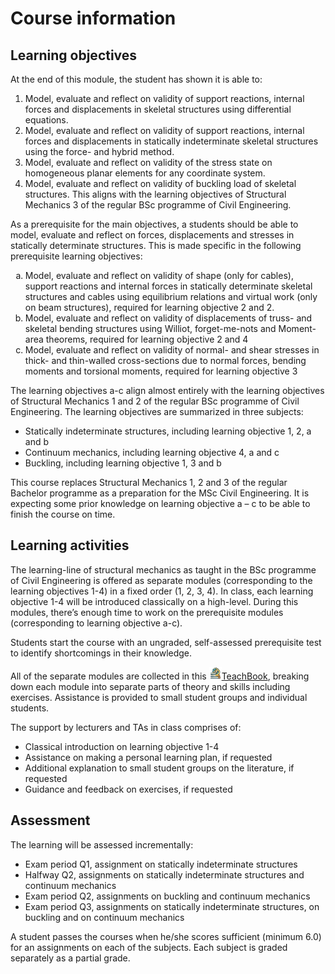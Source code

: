 # Course information

## Learning objectives
At the end of this module, the student has shown it is able to:
1.	Model, evaluate and reflect on validity of support reactions, internal forces and displacements in skeletal structures using differential equations. 
2.	Model, evaluate and reflect on validity of support reactions, internal forces and displacements in statically indeterminate skeletal structures using the force- and hybrid method. 
3.	Model, evaluate and reflect on validity of the stress state on homogeneous planar elements for any coordinate system.
4.	Model, evaluate and reflect on validity of buckling load of skeletal structures.
This aligns with the learning objectives of Structural Mechanics 3 of the regular BSc programme of Civil Engineering.

As a prerequisite for the main objectives, a students should be able to model, evaluate and reflect on forces, displacements and stresses in statically determinate structures. This is made specific in the following prerequisite learning objectives:

<ol type="a">
  <li>Model, evaluate and reflect on validity of shape (only for cables), support reactions and internal forces in statically determinate skeletal structures and cables using equilibrium relations and virtual work (only on beam structures), required for learning objective 2 and 2. </li>
  <li>Model, evaluate and reflect on validity of displacements of truss- and skeletal bending structures using Williot, forget-me-nots and Moment-area theorems, required for learning objective 2 and 4</li>
  <li>Model, evaluate and reflect on validity of normal- and shear stresses in thick- and thin-walled cross-sections due to normal forces, bending moments and torsional moments, required for learning objective 3</li>
</ol>

The learning objectives a-c align almost entirely with the learning objectives of Structural Mechanics 1 and 2 of the regular BSc programme of Civil Engineering.
The learning objectives are summarized in three subjects:
- Statically indeterminate structures, including learning objective 1, 2, a and b
- Continuum mechanics, including learning objective 4, a and c
- Buckling, including learning objective 1, 3 and b

This course replaces Structural Mechanics 1, 2 and 3 of the regular Bachelor programme as a preparation for the MSc Civil Engineering. It is expecting some prior knowledge on learning objective a – c to be able to finish the course on time.

## Learning activities
The learning-line of structural mechanics as taught in the BSc programme of Civil Engineering is offered as separate modules (corresponding to the learning objectives 1-4) in a fixed order (1, 2, 3, 4). In class, each learning objective 1-4 will be introduced classically on a high-level.  During this modules, there’s enough time to work on the prerequisite modules (corresponding to learning objective a-c).

Students start the course with an ungraded, self-assessed prerequisite test to identify shortcomings in their knowledge.

All of the separate modules are collected in this <a href="https://teachbooks.tudelft.nl/"><img height="20px" src="./figures/Logo_without_background.png"></img>TeachBook</a>, breaking down each module into separate parts of theory and skills including exercises. Assistance is provided to small student groups and individual students.

The support by lecturers and TAs in class comprises of:
- Classical introduction on learning objective 1-4
- Assistance on making a personal learning plan, if requested
- Additional explanation to small student groups on the literature, if requested
- Guidance and feedback on exercises, if requested

## Assessment
The learning will be assessed incrementally:
- Exam period Q1, assignment on statically indeterminate structures
- Halfway Q2, assignments on statically indeterminate structures and continuum mechanics
- Exam period Q2, assignments on buckling and continuum mechanics
- Exam period Q3, assignments on statically indeterminate structures, on buckling and on continuum mechanics

A student passes the courses when he/she scores sufficient (minimum 6.0) for an assignments on each of the subjects. Each subject is graded separately as a partial grade.